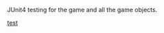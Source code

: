 JUnit4 testing for the game and all the game objects.

[test](uploads/fc31a57cb338dbb925412ec9f5628cf9/test.zip)

